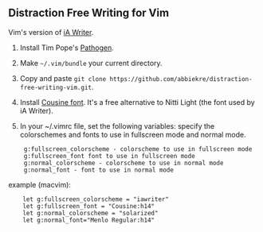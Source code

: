 ## Distraction Free Writing for Vim

Vim's version of [iA Writer](http://www.iawriter.com/).

1. Install Tim Pope's [Pathogen](https://github.com/tpope/vim-pathogen).

2. Make `~/.vim/bundle` your current directory.

3. Copy and paste `git clone https://github.com/abbiekre/distraction-free-writing-vim.git`.

4. Install [Cousine font](http://www.fontsquirrel.com/fonts/cousine). It's a free alternative to Nitti Light (the font used by iA Writer).

5. In your ~/.vimrc file, set the following variables: specify the colorschemes and fonts to use in fullscreen mode and normal mode.

		g:fullscreen_colorscheme - colorscheme to use in fullscreen mode 
		g:fullscreen_font font to use in fullscreen mode 
		g:normal_colorscheme - colorscheme to use in normal mode 
		g:normal_font - font to use in normal mode

example (macvim): 

```vim
	let g:fullscreen_colorscheme = "iawriter"
	let g:fullscreen_font = "Cousine:h14"
	let g:normal_colorscheme = "solarized"
	let g:normal_font="Menlo Regular:h14"
```

